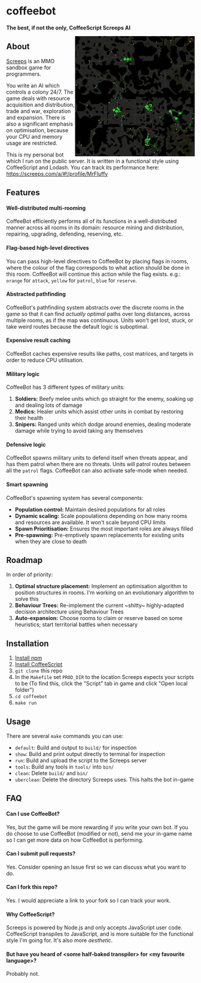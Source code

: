 # coffeebot
**The best, if not the only, CoffeeScript Screeps AI**

<img align="right" src="https://github.com/RobbieBarnhoorn/coffeebot/blob/master/res/colony.gif" alt="" width=320 height=320>

## About
[Screeps](https://screeps.com/) is an MMO sandbox game for programmers.

You write an AI which controls a colony 24/7. The game deals with resource acquisition and distribution, trade and war,
exploration and expansion. There is also a significant emphasis on optimisation, because your CPU and memory usage are
restricted.

This is my personal bot which I run on the public server. It is written in a functional style using CoffeeScript and
Lodash. You can track its performance here: https://screeps.com/a/#!/profile/MrFluffy

## Features
#### Well-distributed multi-rooming
CoffeeBot efficiently performs all of its functions in a well-distributed manner across all rooms in its domain:
resource mining and distribution, repairing, upgrading, defending, reserving, etc.

#### Flag-based high-level directives
You can pass high-level directives to CoffeeBot by placing flags in rooms, where the colour of the flag corresponds to
what action should be done in this room. CoffeeBot will continue this action while the flag exists. e.g.: `orange` for
`attack`, `yellow` for `patrol`, `blue` for `reserve`.

#### Abstracted pathfinding
CoffeeBot's pathfinding system abstracts over the discrete rooms in the game so that it can find *actually optimal*
paths over long distances, across multiple rooms, as if the map was continuous. Units won't get lost, stuck, or take
weird routes because the default logic is suboptimal.

#### Expensive result caching
CoffeeBot caches expensive results like paths, cost matrices, and targets in order to reduce CPU utilisation.

#### Military logic
CoffeeBot has 3 different types of military units:
1. **Soldiers:** Beefy melee units which go straight for the enemy, soaking up and dealing lots of damage
2. **Medics:** Healer units which assist other units in combat by restoring their health
3. **Snipers:** Ranged units which dodge around enemies, dealing moderate damage while trying to avoid taking any
themselves

#### Defensive logic
CoffeeBot spawns military units to defend itself when threats appear, and has them patrol when there are no threats.
Units will patrol routes between all the `patrol` flags. CoffeeBot can also activate safe-mode when needed.

#### Smart spawning
CoffeeBot's spawning system has several components:
- **Population control:** Maintain desired populations for all roles
- **Dynamic scaling:** Scale popoulations depending on how many rooms and resources are available. It won't scale
beyond CPU limits
- **Spawn Prioritisation:** Ensures the most important roles are always filled
- **Pre-spawning:** Pre-emptively spawn replacements for existing units when they are close to death

## Roadmap
In order of priority:
1. **Optimal structure placement:** Implement an optimisation algorithm to position structures in rooms. I'm
working on an evolutionary algorithm to solve this
2. **Behaviour Trees:** Re-implement the current ~shitty~ highly-adapted decision architecture using
Behaviour Trees
3. **Auto-expansion:** Choose rooms to claim or reserve based on some heuristics;
start territorial battles when necessary

## Installation
1. [Install npm](https://github.com/npm/cli)
2. [Install CoffeeScript](https://coffeescript.org)
3. `git clone` this repo
4. In the `Makefile` set `PROD_DIR` to the location Screeps expects your scripts to be (To find this,
    click the "Script" tab in game and click "Open local folder")
5. `cd coffeebot`
6. `make run`

## Usage

There are several `make` commands you can use:
- `default`: Build and output to `build/` for inspection
- `show`: Build and print output directly to terminal for inspection
- `run`: Build and upload the script to the Screeps server
- `tools`: Build any tools in `tools/` into `bin/`
- `clean`: Delete `build/` and `bin/`
- `uberclean`: Delete the directory Screeps uses. This halts the bot in-game

## FAQ

#### Can I use CoffeeBot?
Yes, but the game will be more rewarding if you write your own bot. If you do choose to use CoffeeBot 
(modified or not), send me your in-game name so I can get more data on how CoffeeBot is performing.

#### Can I submit pull requests?
Yes. Consider opening an Issue first so we can discuss what you want to do.

#### Can I fork this repo?
Yes. I would appreciate a link to your fork so I can track your work.

#### Why CoffeeScript?
Screeps is powered by Node.js and only accepts JavaScript user code. CoffeeScript transpiles to JavaScript, and is
more suitable for the functional style I'm going for. It's also more *aesthetic*.

#### But have you heard of \<some half-baked transpiler\> for \<my favourite language\>?
Probably not.
